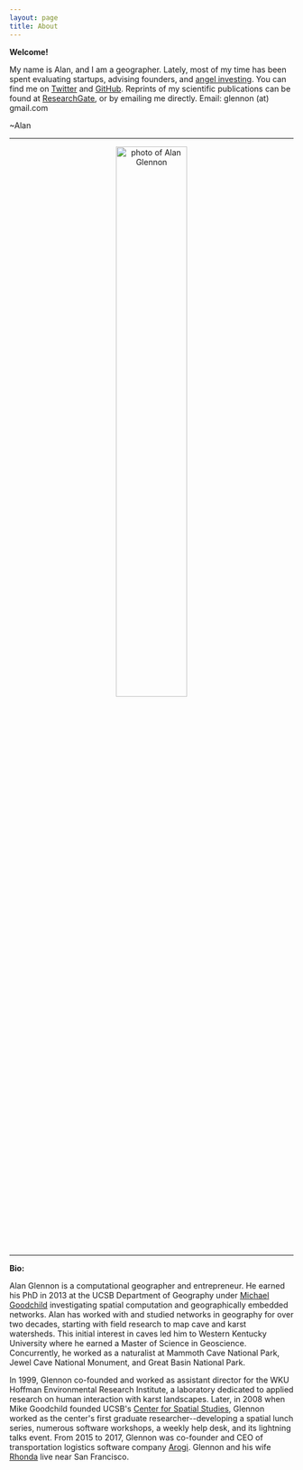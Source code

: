 ```yaml
---
layout: page
title: About
---
```


**Welcome!**
<p>
My name is Alan, and I am a geographer. Lately, most of my time has been spent evaluating startups, advising founders, and <a href="https://angel.co/glennon">angel investing</a>. You can find me on <a href="https://twitter.com/glennon">Twitter</a> and <a href="https://github.com/glennon">GitHub</a>. Reprints of my scientific publications can be found at <a href="https://www.researchgate.net/profile/Alan_Glennon">ResearchGate</a>, or by emailing me directly. Email: glennon (at) gmail.com
</p>  
~Alan

---

<p align="center">
<img src="https://alanglennon.com/public/alan2016.jpg" width="50%" alt="photo of Alan Glennon">
</p>

---

**Bio:**
<p>Alan Glennon is a computational geographer and entrepreneur. He earned his PhD in 2013 at the UCSB Department of Geography under <a href="https://www.geog.ucsb.edu/~good/">Michael Goodchild</a> investigating spatial computation and geographically embedded networks. Alan has worked with and studied networks in geography for over two decades, starting with field research to map cave and karst watersheds. This initial interest in caves led him to Western Kentucky University where he earned a Master of Science in Geoscience. Concurrently, he worked as a naturalist at Mammoth Cave National Park, Jewel Cave National Monument, and Great Basin National Park.
</p>
<p>
In 1999, Glennon co-founded and worked as assistant director for the WKU Hoffman Environmental Research Institute, a laboratory dedicated to applied research on human interaction with karst landscapes. Later, in 2008 when Mike Goodchild founded UCSB's <a href="http://spatial.ucsb.edu/personnel/alan-glennon/">Center for Spatial Studies</a>, Glennon worked as the center's first graduate researcher--developing a spatial lunch series, numerous software workshops, a weekly help desk, and its lightning talks event. From 2015 to 2017, Glennon was co-founder and CEO of transportation logistics software company <a href="https://github.com/arogi">Arogi</a>. Glennon and his wife <a href="https://twitter.com/rmglennon">Rhonda</a> live near San Francisco.
</p>
<p />


